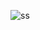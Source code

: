 ![ss](https://user-images.githubusercontent.com/65927735/194893823-9f3fa414-ba31-4cc0-ba26-a265bae79016.png)
